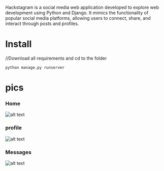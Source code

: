 Hackstagram is a social media web application developed to explore web development using Python and Django. It mimics the functionality of popular social media platforms, allowing users to connect, share, and interact through posts and profiles.

# Install
//Download all requirements and cd to the folder

 ```python manage.py runserver```

# pics

### Home

![alt text](https://github.com/sudo-subho/hackstagram/blob/main/screenshorts/Screenshot%202024-05-04%20193418.png)

### profile

![alt text](https://github.com/sudo-subho/hackstagram/blob/main/screenshorts/Screenshot%202024-05-04%20193435.png)

### Messages

![alt text](https://github.com/sudo-subho/hackstagram/blob/main/screenshorts/Screenshot%202024-05-04%20193448.png)


